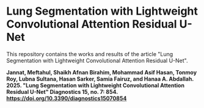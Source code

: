 # Lung Segmentation with Lightweight Convolutional Attention Residual U-Net
This repository contains the works and results of the article "Lung Segmentation with Lightweight Convolutional Attention Residual U-Net".

**Jannat, Meftahul, Shaikh Afnan Birahim, Mohammad Asif Hasan, Tonmoy Roy, Lubna Sultana, Hasan Sarker, Samia Fairuz, and Hanaa A. Abdallah. 2025. "Lung Segmentation with Lightweight Convolutional Attention Residual U-Net" Diagnostics 15, no. 7: 854. https://doi.org/10.3390/diagnostics15070854**
